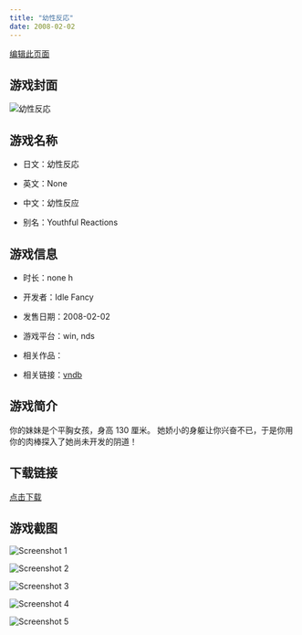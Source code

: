 ```yaml
---
title: "幼性反応"
date: 2008-02-02
---
```

[编辑此页面](https://github.com/ACG-3/ADV3-source/blob/main/source/_posts/games/%E5%B9%BC%E6%80%A7%E5%8F%8D%E5%BF%9C.md)

## 游戏封面

![幼性反応](https%3A//pan.timero.xyz/onedrive/img_lib_001/%E5%B9%BC%E6%80%A7%E5%8F%8D%E5%BF%9C_cover.avif)


## 游戏名称

- 日文：幼性反応
- 英文：None
- 中文：幼性反应

- 别名：Youthful Reactions


## 游戏信息

- 时长：none h
- 开发者：Idle Fancy
- 发售日期：2008-02-02
- 游戏平台：win, nds
- 相关作品：

- 相关链接：[vndb](https://vndb.org/v11959)


## 游戏简介

你的妹妹是个平胸女孩，身高 130 厘米。
她娇小的身躯让你兴奋不已，于是你用你的肉棒探入了她尚未开发的阴道！




## 下载链接

[点击下载](https://pan.timero.xyz/onedrive/adv_lib_001/%E5%B9%BC%E6%80%A7%E5%8F%8D%E5%BF%9C)


## 游戏截图


![Screenshot 1](https%3A//pan.timero.xyz/onedrive/img_lib_001/%E5%B9%BC%E6%80%A7%E5%8F%8D%E5%BF%9C_Screenshot_1.avif)

![Screenshot 2](https%3A//pan.timero.xyz/onedrive/img_lib_001/%E5%B9%BC%E6%80%A7%E5%8F%8D%E5%BF%9C_Screenshot_2.avif)

![Screenshot 3](https%3A//pan.timero.xyz/onedrive/img_lib_001/%E5%B9%BC%E6%80%A7%E5%8F%8D%E5%BF%9C_Screenshot_3.avif)

![Screenshot 4](https%3A//pan.timero.xyz/onedrive/img_lib_001/%E5%B9%BC%E6%80%A7%E5%8F%8D%E5%BF%9C_Screenshot_4.avif)

![Screenshot 5](https%3A//pan.timero.xyz/onedrive/img_lib_001/%E5%B9%BC%E6%80%A7%E5%8F%8D%E5%BF%9C_Screenshot_5.avif)

